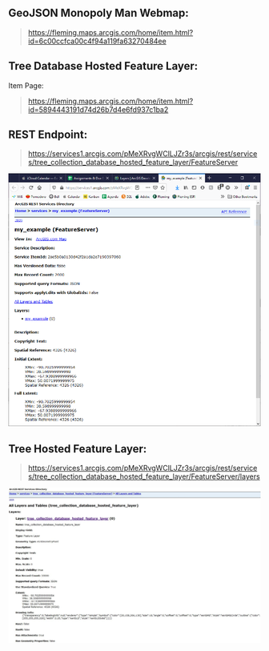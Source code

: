 ## GeoJSON Monopoly Man Webmap:

> https://fleming.maps.arcgis.com/home/item.html?id=6c00ccfca00c4f94a119fa63270484ee

## Tree Database Hosted Feature Layer:

Item Page:

> https://fleming.maps.arcgis.com/home/item.html?id=5894443191d74d26b7d4e6fd937c1ba2

## REST Endpoint:

> https://services1.arcgis.com/pMeXRvgWClLJZr3s/arcgis/rest/services/tree_collection_database_hosted_feature_layer/FeatureServer

![title](./imgs/rest.png)

## Tree Hosted Feature Layer:

> https://services1.arcgis.com/pMeXRvgWClLJZr3s/arcgis/rest/services/tree_collection_database_hosted_feature_layer/FeatureServer/layers

![title](./imgs/TreeLayer.jpg)
